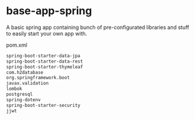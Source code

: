 # base-app-spring
A basic spring app containing bunch of pre-configurated libraries and stuff to easily start your own app with.

pom.xml
```bash
spring-boot-starter-data-jpa
spring-boot-starter-data-rest
spring-boot-starter-thymeleaf
com.h2database
org.springframework.boot
javax.validation
lombok
postgresql
spring-dotenv
spring-boot-starter-security
jjwt
```